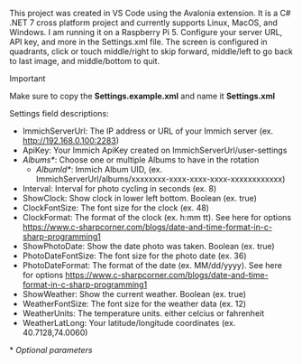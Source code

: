 This project was created in VS Code using the Avalonia extension. It is a C# .NET 7 cross platform project and currently supports Linux, MacOS, and Windows. I am running it on a Raspberry Pi 5.
Configure your server URL, API key, and more in the Settings.xml file. The screen is configured in quadrants, click or touch middle/right to skip forward, middle/left to go back to last image, and middle/bottom to quit.

> [!IMPORTANT]  
> Make sure to copy the **Settings.example.xml** and name it **Settings.xml**

Settings field descriptions:
- ImmichServerUrl: The IP address or URL of your Immich server (ex. http://192.168.0.100:2283)
- ApiKey: Your Immich ApiKey created on ImmichServerUrl/user-settings
- *Albums\**: Choose one or multiple Albums to have in the rotation
  - *AlbumId\**: Immich Album UID, (ex. ImmichServerUrl/albums/xxxxxxxx-xxxx-xxxx-xxxx-xxxxxxxxxxxx)
- Interval: Interval for photo cycling in seconds (ex. 8)
- ShowClock: Show clock in lower left bottom. Boolean (ex. true)
- ClockFontSize: The font size for the clock (ex. 48)
- ClockFormat: The format of the clock (ex. h:mm tt). See here for options https://www.c-sharpcorner.com/blogs/date-and-time-format-in-c-sharp-programming1
- ShowPhotoDate: Show the date photo was taken. Boolean (ex. true)
- PhotoDateFontSize: The font size for the photo date (ex. 36)
- PhotoDateFormat: The format of the date (ex. MM/dd/yyyy). See here for options https://www.c-sharpcorner.com/blogs/date-and-time-format-in-c-sharp-programming1
- ShowWeather: Show the current weather. Boolean (ex. true)
- WeatherFontSize: The font size for the weather data (ex. 12)
- WeatherUnits: The temperature units. either celcius or fahrenheit
- WeatherLatLong: Your latitude/longitude coordinates (ex. 40.7128,74.0060)

\* *Optional parameters*
